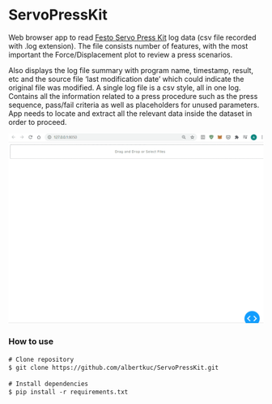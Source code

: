 # ServoPressKit
Web browser app to read [Festo Servo Press Kit](https://www.festo.com/cms/en-gb_gb/59135.htm) log data (csv file 
recorded with .log extension). The file consists number of features, with the most important the Force/Displacement plot 
to review a press scenarios. 

Also displays the log file summary with program name, timestamp, result, etc and the source file 
‘last modification date’ which could indicate the original file was modified.
A single log file is a csv style, all in one log. Contains all the information related to a press procedure such as the 
press sequence, pass/fail criteria as well as placeholders for unused parameters. App needs to locate and extract all 
the relevant data inside the dataset in order to proceed. 

<kbd>![](img/sample.gif)</kbd>

### How to use

```
# Clone repository
$ git clone https://github.com/albertkuc/ServoPressKit.git

# Install dependencies
$ pip install -r requirements.txt
```